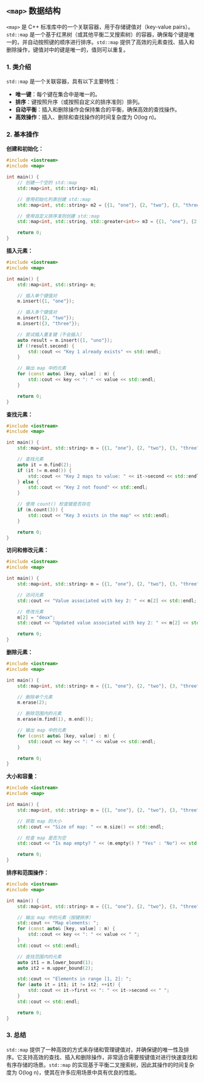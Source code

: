 ## `<map>` 数据结构

`<map>` 是 C++ 标准库中的一个关联容器，用于存储键值对（key-value pairs）。`std::map` 是一个基于红黑树（或其他平衡二叉搜索树）的容器，确保每个键是唯一的，并自动按照键的顺序进行排序。`std::map` 提供了高效的元素查找、插入和删除操作，键值对中的键是唯一的，值则可以重复。

### 1. **类介绍**

`std::map` 是一个关联容器，具有以下主要特性：
- **唯一键**：每个键在集合中是唯一的。
- **排序**：键按照升序（或按照自定义的排序准则）排列。
- **自动平衡**：插入和删除操作会保持集合的平衡，确保高效的查找操作。
- **高效操作**：插入、删除和查找操作的时间复杂度为 O(log n)。

### 2. **基本操作**

**创建和初始化：**

```cpp
#include <iostream>
#include <map>

int main() {
    // 创建一个空的 std::map
    std::map<int, std::string> m1;

    // 使用初始化列表创建 std::map
    std::map<int, std::string> m2 = {{1, "one"}, {2, "two"}, {3, "three"}};

    // 使用自定义排序准则创建 std::map
    std::map<int, std::string, std::greater<int>> m3 = {{1, "one"}, {2, "two"}, {3, "three"}};

    return 0;
}
```

**插入元素：**

```cpp
#include <iostream>
#include <map>

int main() {
    std::map<int, std::string> m;

    // 插入单个键值对
    m.insert({1, "one"});

    // 插入多个键值对
    m.insert({2, "two"});
    m.insert({3, "three"});

    // 尝试插入重复键（不会插入）
    auto result = m.insert({1, "uno"});
    if (!result.second) {
        std::cout << "Key 1 already exists" << std::endl;
    }

    // 输出 map 中的元素
    for (const auto& [key, value] : m) {
        std::cout << key << ": " << value << std::endl;
    }

    return 0;
}
```

**查找元素：**

```cpp
#include <iostream>
#include <map>

int main() {
    std::map<int, std::string> m = {{1, "one"}, {2, "two"}, {3, "three"}};

    // 查找元素
    auto it = m.find(2);
    if (it != m.end()) {
        std::cout << "Key 2 maps to value: " << it->second << std::endl;
    } else {
        std::cout << "Key 2 not found" << std::endl;
    }

    // 使用 count() 检查键是否存在
    if (m.count(3)) {
        std::cout << "Key 3 exists in the map" << std::endl;
    }

    return 0;
}
```

**访问和修改元素：**

```cpp
#include <iostream>
#include <map>

int main() {
    std::map<int, std::string> m = {{1, "one"}, {2, "two"}, {3, "three"}};

    // 访问元素
    std::cout << "Value associated with key 2: " << m[2] << std::endl;

    // 修改元素
    m[2] = "deux";
    std::cout << "Updated value associated with key 2: " << m[2] << std::endl;

    return 0;
}
```

**删除元素：**

```cpp
#include <iostream>
#include <map>

int main() {
    std::map<int, std::string> m = {{1, "one"}, {2, "two"}, {3, "three"}};

    // 删除单个元素
    m.erase(2);

    // 删除范围内的元素
    m.erase(m.find(1), m.end());

    // 输出 map 中的元素
    for (const auto& [key, value] : m) {
        std::cout << key << ": " << value << std::endl;
    }

    return 0;
}
```

**大小和容量：**

```cpp
#include <iostream>
#include <map>

int main() {
    std::map<int, std::string> m = {{1, "one"}, {2, "two"}, {3, "three"}};

    // 获取 map 的大小
    std::cout << "Size of map: " << m.size() << std::endl;

    // 检查 map 是否为空
    std::cout << "Is map empty? " << (m.empty() ? "Yes" : "No") << std::endl;

    return 0;
}
```

**排序和范围操作：**

```cpp
#include <iostream>
#include <map>

int main() {
    std::map<int, std::string> m = {{1, "one"}, {2, "two"}, {3, "three"}};

    // 输出 map 中的元素（按键排序）
    std::cout << "Map elements: ";
    for (const auto& [key, value] : m) {
        std::cout << key << ": " << value << " ";
    }
    std::cout << std::endl;

    // 查找范围内的元素
    auto it1 = m.lower_bound(1);
    auto it2 = m.upper_bound(2);

    std::cout << "Elements in range [1, 2]: ";
    for (auto it = it1; it != it2; ++it) {
        std::cout << it->first << ": " << it->second << " ";
    }
    std::cout << std::endl;

    return 0;
}
```

### 3. **总结**

`std::map` 提供了一种高效的方式来存储和管理键值对，并确保键的唯一性及排序。它支持高效的查找、插入和删除操作，非常适合需要按键值对进行快速查找和有序存储的场景。`std::map` 的实现基于平衡二叉搜索树，因此其操作的时间复杂度为 O(log n)，使其在许多应用场景中具有优良的性能。